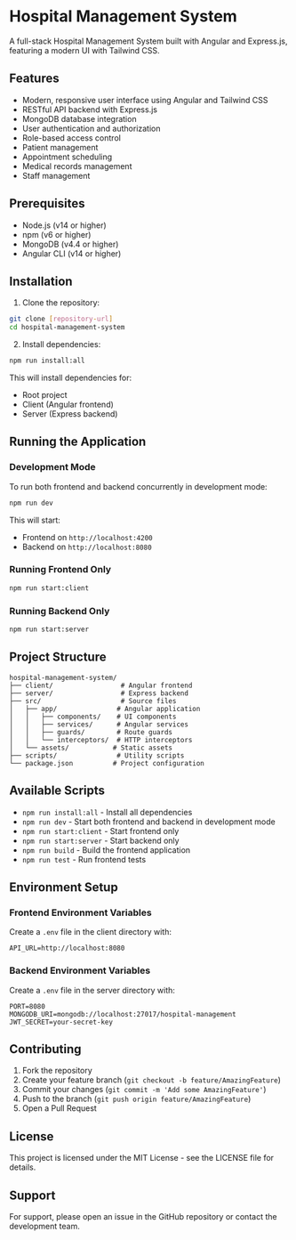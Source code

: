 # Hospital Management System

A full-stack Hospital Management System built with Angular and Express.js, featuring a modern UI with Tailwind CSS.

## Features

- Modern, responsive user interface using Angular and Tailwind CSS
- RESTful API backend with Express.js
- MongoDB database integration
- User authentication and authorization
- Role-based access control
- Patient management
- Appointment scheduling
- Medical records management
- Staff management

## Prerequisites

- Node.js (v14 or higher)
- npm (v6 or higher)
- MongoDB (v4.4 or higher)
- Angular CLI (v14 or higher)

## Installation

1. Clone the repository:
```bash
git clone [repository-url]
cd hospital-management-system
```

2. Install dependencies:
```bash
npm run install:all
```
This will install dependencies for:
- Root project
- Client (Angular frontend)
- Server (Express backend)

## Running the Application

### Development Mode

To run both frontend and backend concurrently in development mode:

```bash
npm run dev
```

This will start:
- Frontend on `http://localhost:4200`
- Backend on `http://localhost:8080`

### Running Frontend Only

```bash
npm run start:client
```

### Running Backend Only

```bash
npm run start:server
```

## Project Structure

```
hospital-management-system/
├── client/                 # Angular frontend
├── server/                 # Express backend
├── src/                    # Source files
│   ├── app/               # Angular application
│   │   ├── components/    # UI components
│   │   ├── services/      # Angular services
│   │   ├── guards/        # Route guards
│   │   └── interceptors/  # HTTP interceptors
│   └── assets/           # Static assets
├── scripts/               # Utility scripts
└── package.json          # Project configuration
```

## Available Scripts

- `npm run install:all` - Install all dependencies
- `npm run dev` - Start both frontend and backend in development mode
- `npm run start:client` - Start frontend only
- `npm run start:server` - Start backend only
- `npm run build` - Build the frontend application
- `npm run test` - Run frontend tests

## Environment Setup

### Frontend Environment Variables
Create a `.env` file in the client directory with:
```
API_URL=http://localhost:8080
```

### Backend Environment Variables
Create a `.env` file in the server directory with:
```
PORT=8080
MONGODB_URI=mongodb://localhost:27017/hospital-management
JWT_SECRET=your-secret-key
```

## Contributing

1. Fork the repository
2. Create your feature branch (`git checkout -b feature/AmazingFeature`)
3. Commit your changes (`git commit -m 'Add some AmazingFeature'`)
4. Push to the branch (`git push origin feature/AmazingFeature`)
5. Open a Pull Request

## License

This project is licensed under the MIT License - see the LICENSE file for details.

## Support

For support, please open an issue in the GitHub repository or contact the development team. 